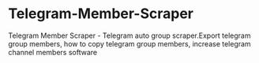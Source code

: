 # Telegram-Member-Scraper
Telegram Member Scraper - Telegram auto group scraper.Export telegram group members, how to copy telegram group members, increase telegram channel members software
